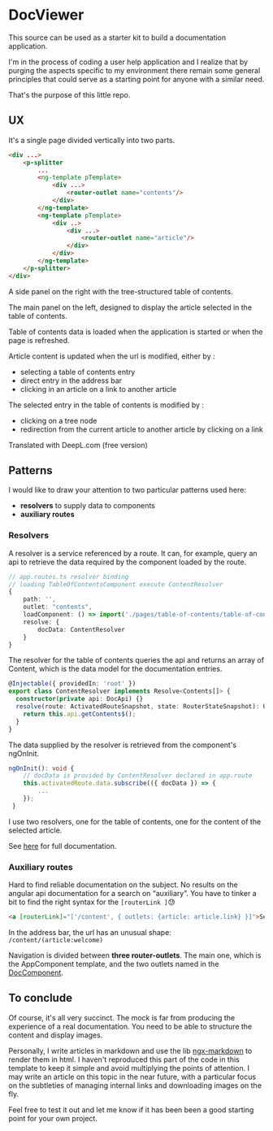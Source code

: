 # DocViewer

This source can be used as a starter kit to build a documentation application.

I'm in the process of coding a user help application and I realize that by purging the aspects specific to my environment there remain some general principles that could serve as a starting point for anyone with a similar need.

That's the purpose of this little repo.

## UX

It's a single page divided vertically into two parts.

```html
<div ...>
    <p-splitter 
        ...
        <ng-template pTemplate>
            <div ...>
                <router-outlet name="contents"/>
            </div>
        </ng-template>
        <ng-template pTemplate>
            <div ..>
                <div ...>
                    <router-outlet name="article"/>
                </div>
            </div>
        </ng-template>
    </p-splitter>
</div>
```

A side panel on the right with the tree-structured table of contents.

The main panel on the left, designed to display the article selected in the table of contents.

Table of contents data is loaded when the application is started or when the page is refreshed.

Article content is updated when the url is modified, either by :

- selecting a table of contents entry
- direct entry in the address bar
- clicking in an article on a link to another article

The selected entry in the table of contents is modified by :

- clicking on a tree node
- redirection from the current article to another article by clicking on a link

Translated with DeepL.com (free version)

## Patterns

I would like to draw your attention to two particular patterns used here:

- **resolvers** to supply data to components
- **auxiliary routes**

### Resolvers

A resolver is a service referenced by a route. It can, for example, query an api to retrieve the data required by the component loaded by the route.

```typescript
// app.routes.ts resolver binding
// loading TableOfContentsComponent execute ContentResolver
{            
    path: '', 
    outlet: "contents",
    loadComponent: () => import('./pages/table-of-contents/table-of-contents.component').then(c => c.TableOfContentsComponent),
    resolve: {
        docData: ContentResolver
    }
}
```

The resolver for the table of contents queries the api and returns an array of Content, which is the data model for the documentation entries.

```typescript
@Injectable({ providedIn: 'root' })
export class ContentResolver implements Resolve<Contents[]> {
  constructor(private api: DocApi) {}
  resolve(route: ActivatedRouteSnapshot, state: RouterStateSnapshot): Observable<Contents[]> {
    return this.api.getContents$();
  }
}
```

The data supplied by the resolver is retrieved from the component's ngOnInit.

```typescript
ngOnInit(): void {
    // docData is provided by ContentResolver declared in app.route
    this.activatedRoute.data.subscribe(({ docData }) => {
        ...
    });
 }
```

I use two resolvers, one for the table of contents, one for the content of the selected article.

See [here](https://angular.dev/api/router/Resolve) for full documentation.

### Auxiliary routes

Hard to find reliable documentation on the subject. No results on the angular api documentation for a search on “auxiliary”. You have to tinker a bit to find the right syntax for the `[routerLink ]`😓

```html
<a [routerLink]="['/content', { outlets: {article: article.link} }]">See also</a>
```

In the address bar, the url has an unusual shape: `/content/(article:welcome)`

Navigation is divided between **three router-outlets**. The main one, which is the AppComponent template, and the two outlets named in the [DocComponent](#ux).

## To conclude

Of course, it's all very succinct. The mock is far from producing the experience of a real documentation. You need to be able to structure the content and display images. 

Personally, I write articles in markdown and use the lib [ngx-markdown](https://www.npmjs.com/package/ngx-markdown) to render them in html. I haven't reproduced this part of the code in this template to keep it simple and avoid multiplying the points of attention. I may write an article on this topic in the near future, with a particular focus on the subtleties of managing internal links and downloading images on the fly.

Feel free to test it out and let me know if it has been been a good starting point for your own project.
